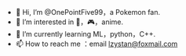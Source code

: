 - 👋 Hi, I’m @OnePointFive99，a Pokemon fan.
- 👀 I’m interested in 🏀，🎮，anime.
- 🌱 I’m currently learning ML，python，C++.
- 📫 How to reach me ：email lzystan@foxmail.com

<!---
OnePointFive99/OnePointFive99 is a ✨ special ✨ repository because its `README.md` (this file) appears on your GitHub profile.
You can click the Preview link to take a look at your changes.
--->
